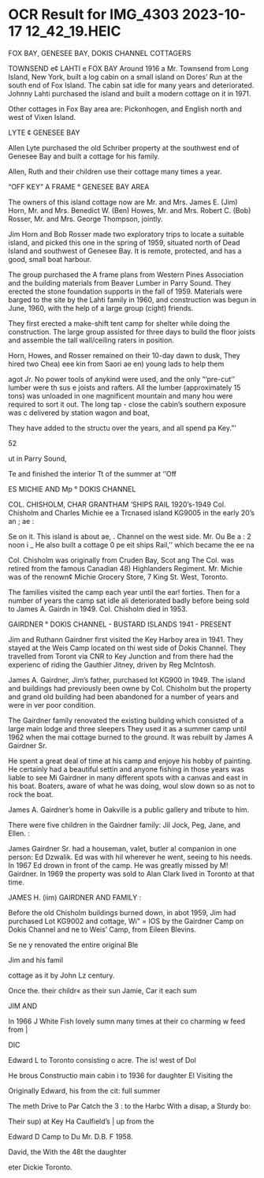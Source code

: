 # OCR Result for IMG_4303 2023-10-17 12_42_19.HEIC

FOX BAY, GENESEE BAY, DOKIS CHANNEL
COTTAGERS

TOWNSEND e¢ LAHTI e FOX BAY
Around 1916 a Mr. Townsend from Long Island, New
York, built a log cabin on a small island on Dores’ Run at
the south end of Fox Island. The cabin sat idle for many
years and deteriorated. Johnny Lahti purchased the island
and built a modern cottage on it in 1971.

Other cottages in Fox Bay area are: Pickonhogen, and
English north and west of Vixen Island.

LYTE ¢ GENESEE BAY

Allen Lyte purchased the old Schriber property at the
southwest end of Genesee Bay and built a cottage for his
family.

Allen, Ruth and their children use their cottage many
times a year.

“OFF KEY”
A FRAME ° GENESEE BAY AREA

The owners of this island cottage now are Mr. and Mrs.
James E. (Jim) Horn, Mr. and Mrs. Benedict W. (Ben)
Howes, Mr. and Mrs. Robert C. (Bob) Rosser, Mr. and Mrs.
George Thompson, jointly.

Jim Horn and Bob Rosser made two exploratory trips to
locate a suitable island, and picked this one in the spring
of 1959, situated north of Dead Island and southwest of
Genesee Bay. It is remote, protected, and has a good, small
boat harbour.

The group purchased the A frame plans from Western
Pines Association and the building materials from Beaver
Lumber in Parry Sound. They erected the stone foundation
supports in the fall of 1959. Materials were barged to the
site by the Lahti family in 1960, and construction was begun
in June, 1960, with the help of a large group (cight) friends.

They first erected a make-shift tent camp for shelter while
doing the construction. The large group assisted for three
days to build the floor joists and assemble the tall
wall/ceiling raters in position.

Horn, Howes, and Rosser remained on their 10-day
dawn to dusk, They hired two Chea) eee kin from
Saori ae en) young lads to help them

agot Jr. No power tools of
anykind were used, and the only “‘pre-cut’’ lumber were th
sus e
joists and rafters. All the lumber (approximately 15 tons)
was unloaded in one magnificent mountain and many hou
were required to sort it out. The long tap -
close the cabin’s southern exposure was c
delivered by station wagon and boat,

They have added to the structu
over the years, and all spend pa
Key.”’

52

ut in Parry Sound,

Te and finished the interior
Tt of the summer at ‘‘Off

ES MICHIE AND Mp
° DOKIS CHANNEL

COL. CHISHOLM, CHAR
GRANTHAM ‘SHIPS RAIL
1920’s-1949
Col. Chisholm and Charles Michie ee a
Trcnased island KG9005 in the early 20’s an ; ae :

Se on it. This island is about ae, .
Channel on the west side. Mr. Ou Be a : 2 noon
i _ He also built a cottage 0 pe
eit ships Rail,’’ which became the ee na

Col. Chisholm was originally from Cruden Bay, Scot ang
The Col. was retired from the famous Canadian 48)
Highlanders Regiment. Mr. Michie was of the renown¢
Michie Grocery Store, 7 King St. West, Toronto.

The families visited the camp each year until the ear!
forties. Then for a number of years the camp sat idle ali
deteriorated badly before being sold to James A. Gairdn
in 1949. Col. Chisholm died in 1953.

GAIRDNER ° DOKIS CHANNEL - BUSTARD ISLANDS
1941 - PRESENT

Jim and Ruthann Gairdner first visited the Key Harboy
area in 1941. They stayed at the Weis Camp located on thi
west side of Dokis Channel. They travelled from Toront
via CNR to Key Junction and from there had the experienc
of riding the Gauthier Jitney, driven by Reg McIntosh.

James A. Gairdner, Jim’s father, purchased lot KG900
in 1949. The island and buildings had previously been owne
by Col. Chisholm but the property and grand old building
had been abandoned for a number of years and were in ver
poor condition.

The Gairdner family renovated the existing building
which consisted of a large main lodge and three sleepers
They used it as a summer camp until 1962 when the mai
cottage burned to the ground. It was rebuilt by James A
Gairdner Sr.

He spent a great deal of time at his camp and enjoye
his hobby of painting. He certainly had a beautiful settin
and anyone fishing in those years was liable to see Mi
Gairdner in many different spots with a canvas and east
in his boat. Boaters, aware of what he was doing, woul
slow down so as not to rock the boat.

James A. Gairdner’s home in Oakville is a public
gallery and tribute to him.

There were five children in the Gairdner family: Jil
Jock, Peg, Jane, and Ellen. :

James Gairdner Sr. had a houseman, valet, butler a!
companion in one person: Ed Dzwalik. Ed was with hil
wherever he went, seeing to his needs. In 1967 Ed drown
in front of the camp. He was greatly missed by M!
Gairdner. In 1969 the property was sold to Alan Clark
lived in Toronto at that time.

JAMES H. (iim) GAIRDNER AND FAMILY :

Before the old Chisholm buildings burned down, in abot
1959, Jim had purchased Lot KG9002 and cottage, Wi"
= IOS by the Gairdner Camp on Dokis Channel and ne
to Weis’ Camp, from Eileen Blevins.

Se ne
y renovated the entire original Ble

Jim and his famil

cottage as it
by John Lz
century.

Once the.
their childr«
as their sun
Jamie, Car
it each sum

JIM AND

In 1966 J
White Fish
lovely sumn
many times
at their co
charming w
feed from |

DIC

Edward L
to Toronto
consisting o
acre. The is!
west of Dol

He brous
Constructio
main cabin i
to 1936 for
daughter El
Visiting the

Originally
Edward, his
from the cit:
full summer

The meth
Drive to Par
Catch the 3 :
to the Harbc
With a disap,
a Sturdy bo:

Their sup)
at Key Ha
Caulfield’s |
up from the

Edward D
Camp to Du
Mr. D.B. F
1958.

David, the
With the 48t
the daughter

eter Dickie
Toronto.

